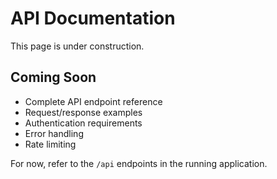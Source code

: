 # API Documentation

This page is under construction.

## Coming Soon

- Complete API endpoint reference
- Request/response examples
- Authentication requirements
- Error handling
- Rate limiting

For now, refer to the `/api` endpoints in the running application.
